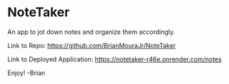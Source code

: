 # NoteTaker

An app to jot down notes and organize them accordingly. 

Link to Repo:
https://github.com/BrianMouraJr/NoteTaker

Link to Deployed Application:
https://notetaker-r46e.onrender.com/notes

Enjoy!
-Brian
